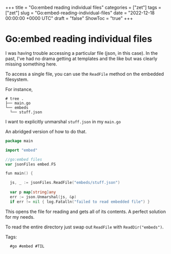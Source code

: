 +++
title = "Go:embed reading individual files"
categories = ["zet"]
tags = ["zet"]
slug = "Go:embed-reading-individual-files"
date = "2022-12-18 00:00:00 +0000 UTC"
draft = "false"
ShowToc = "true"
+++

# Go:embed reading individual files

I was having trouble accessing a particular file (json, in this case).
In the past, I've had no drama getting at templates and the like but was
clearly missing something here.

To access a single file, you can use the `ReadFile` method on the embedded
filesystem.

For instance,

```shell
# tree .
├── main.go
└── embeds
  └── stuff.json
```

I want to explicitly unmarshal `stuff.json` in my `main.go`

An abridged version of how to do that.

```go
package main

import "embed"

//go:embed files
var jsonFiles embed.FS

fun main() {

  js, _ := jsonFiles.ReadFile("embeds/stuff.json")
  
  var p map[string]any
  err := json.Unmarshal(js, &p)
  if err != nil { log.Fatalln("failed to read embedded file") }
  ```

  This opens the file for reading and gets all of its contents. A perfect
  solution for my needs.

  To read the entire directory just swap out `ReadFile` with 
  `ReadDir("embeds")`.

  Tags:

      #go #embed #TIL
